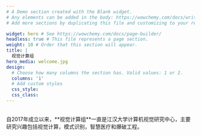```yaml
---
# A Demo section created with the Blank widget.
# Any elements can be added in the body: https://wowchemy.com/docs/writing-markdown-latex/
# Add more sections by duplicating this file and customizing to your requirements.

widget: hero # See https://wowchemy.com/docs/page-builder/
headless: true # This file represents a page section.
weight: 10 # Order that this section will appear.
title: |
  视觉计算组
hero_media: welcome.jpg
design:
  # Choose how many columns the section has. Valid values: 1 or 2.
  columns: '1'
  # Add custom styles
  css_style:
  css_class:
---
```


<br>
自2017年成立以来，**视觉计算组**一直是江汉大学计算机视觉研究中心，主要研究兴趣包括视觉计算，模式识别，智慧医疗和爆破工程。
